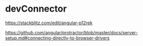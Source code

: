 # devConnector


https://stackblitz.com/edit/angular-p12rek

https://github.com/angular/protractor/blob/master/docs/server-setup.md#connecting-directly-to-browser-drivers
